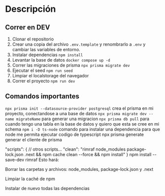 # Descripción


## Correr en DEV

1. Clonar el repositorio
2. Crear una copia del archivo ```.env.template``` y renombrarlo a ```.env``` y cambiar las variables de entorno.
3. Instalar dependencias ```npm install```
4. Levantar la base de datos ```docker compose up -d```
5. Correr las migraciones de prisma ```npx prisma migrate dev```
6. Ejecutar el seed ```npm run seed```
7. Limpiar el localstorage del navegador
8. Correr el proyecto ```npm run dev```

## Comandos importantes

```npx prisma init --datasource-provider postgresql``` crea el prisma en mi proyecto, conectandose a una base de datos
```npx prisma migrate dev --name migrateName``` para generar una migracion
```npx prisma db pull``` para cuando tengo una tabla en la base de datos y quiero que esta se cree en mi schema
```npm i -D ts-node``` comando para instalar una dependencia para que node me permita ejecutar codigo de typescript
npx prisma generate generar el cliente de prisma

"scripts": {
  // otros scripts...
  "clean": "rimraf node_modules package-lock.json .next && npm cache clean --force && npm install"
}
npm install --save-dev rimraf
Esto hará:

Borrar las carpetas y archivos: node_modules, package-lock.json y .next

Limpiar la caché de npm

Instalar de nuevo todas las dependencias


